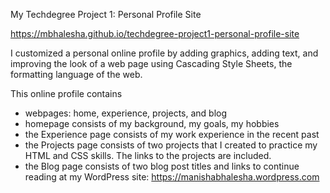 My Techdegree Project 1: Personal Profile Site

https://mbhalesha.github.io/techdegree-project1-personal-profile-site
 
I customized a personal online profile by adding graphics, adding text, and improving the look of a web page using Cascading Style Sheets, the formatting language of the web. 

This online profile contains
- webpages: home, experience, projects, and blog
- homepage consists of my background, my goals, my hobbies
- the Experience page consists of my work experience in the recent past
- the Projects page consists of two projects that I created to practice my HTML and CSS skills. The links to the projects are included.
- the Blog page consists of two blog post titles and links to continue reading at my WordPress site: https://manishabhalesha.wordpress.com


 
